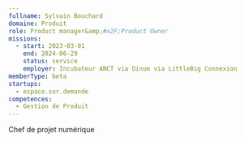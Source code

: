```yaml
---
fullname: Sylvain Bouchard
domaine: Produit
role: Product manager&amp;#x2F;Product Owner
missions:
  - start: 2023-03-01
    end: 2024-06-29
    status: service
    employer: Incubateur ANCT via Dinum via LittleBig Connexion
memberType: beta
startups:
  - espace.sur.demande
competences:
  - Gestion de Produit
---
```

Chef de projet numérique